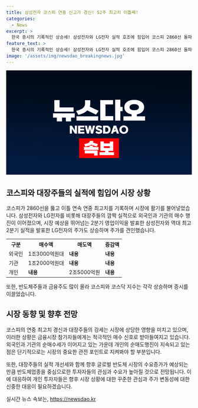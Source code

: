 ```yaml
---
title: 삼성전자 코스피 연중 신고가 경신! 52주 최고치 이틀째!
categories:
  - News
excerpt: >
  한국 증시의 기록적인 상승세! 삼성전자와 LG전자 실적 호조에 힘입어 코스피 2860선 돌파. 삼성전자 3년 5개월 만에 최고치 경신, LG전자도 역대 최고 2분기 실적 발표하며 상승. 외국인과 기관의 강력한 매수세, 개인은 판매 우세. 반도체주와 밸류업 관련 주들도 강세를 보이며 코스닥지수도 상승. 경제 전망에 긍정적인 시그널!
feature_text: >
  한국 증시의 기록적인 상승세! 삼성전자와 LG전자 실적 호조에 힘입어 코스피 2860선 돌파. 삼성전자 3년 5개월 만에 최고치 경신, LG전자도 역대 최고 2분기 실적 발표하며 상승. 외국인과 기관의 강력한 매수세, 개인은 판매 우세. 반도체주와 밸류업 관련 주들도 강세를 보이며 코스닥지수도 상승. 경제 전망에 긍정적인 시그널!
image: '/assets/img/newsdao_breakingnews.jpg'
---
```


<p><img src="/assets/img/newsdao_breakingnews.jpg" alt="ranknews 속보" /></p>

<h2 data-ke-size="size26">코스피와  대장주들의 실적에 힘입어 시장 상황</h2>

<p data-ke-size="size16">코스피가 2860선을 뚫고 이틀 연속 연중 최고치를 기록하며 시장에 활기를 불어넣었습니다. 삼성전자와 LG전자를 비롯해 대장주들의 깜짝 실적으로 외국인과 기관의 매수 행진이 이어졌으며, 시장 예상을 뛰어넘는 2분기 영업이익을 발표한 삼성전자와 역대 최고 2분기 실적을 발표한 LG전자의 주가도 상승하며 주가를 견인했습니다.</p>

<table>
    <tr>
        <th>구분</th>
        <th>매수액</th>
        <th>매도액</th>
        <th>증감액</th>
    </tr>
    <tr>
        <td>외국인</td>
        <td>1조3000억원대</td>
        <td><b>내용</b></td>
        <td><b>내용</b></td>
    </tr>
    <tr>
        <td>기관</td>
        <td>1조2000억원대</td>
        <td><b>내용</b></td>
        <td><b>내용</b></td>
    </tr>
    <tr>
        <td>개인</td>
        <td><b>내용</b></td>
        <td>2조5000억원</td>
        <td><b>내용</b></td>
    </tr>
</table>

<p data-ke-size="size16">또한, 반도체주들과 금융주도 많이 올라 코스피와 코스닥 지수는 각각 상승하며 증시를 이끌었습니다.</p>

<h2 data-ke-size="size26">시장 동향 및 향후 전망</h2>

<p data-ke-size="size16">코스피의 연중 최고치 경신과 대장주들의 강세는 시장에 상당한 영향을 미치고 있으며, 이러한 상황은 금융시장 참가자들에게는 적극적인 매수 신호로 받아들여지고 있습니다. 외국인과 기관의 순매수세가 이어지고 있는 가운데 개인의 순매도행진이 지속되고 있는 점은 단기적으로는 시장의 중요한 관전 포인트로 지켜봐야 할 부분입니다.</p>

<p data-ke-size="size16">또한, 대장주들의 실적 개선세와 함께 향후 글로벌 반도체 시장의 수요증가가 예상되는 만큼 반도체업종을 중심으로한 투자자들의 관심과 수요가 높아질 것으로 전망됩니다. 이에 대응하여 개인 투자자들은 향후 시장 상황에 대한 꾸준한 관심과 주가 변동성에 대한 신중한 대응이 필요하겠습니다.</p>
실시간 뉴스 속보는, <a href="https://newsdao.kr" rel="dofollow">https://newsdao.kr</a>


